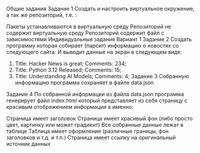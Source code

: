 Общие задания
Задание 1
Создать и настроить виртуальное окружение, а так же репозиторий, т.е. :

Пакеты устанавливаются в виртуальную среду
Репозиторий не содержит виртуальную среду
Репозиторий содержит файл с зависимостями
Индивидуальные задания
Вариант 1
Задание 2
Создать программу которая собирает (парсит) информацию о новостях со следующего сайта: И выводит данные на экран в следующем виде:

1. Title: Hacker News is great; Comments: 234;
2. Title: Python 3.12 Released; Comments: 15;
3. Title: Understanding AI Models; Comments: 4;
Задание 3
Собранную информацию программа сохраняет в файле data.json

Задание 4
По собранной информации из файла data.json программа генерирует файл index.html который представляет из себя страницу с красивым отображением информации а именно:

Страница имеет заголовок
Страница имеет красивый фон (либо просто цвет, картинку или может градиент)
Все собранные данные лежат в таблице
Таблица имеет оформление (различные границы, фон заголовков и т.д. и т.п.)
Страница имеет ссылку на оригинальный источник данных
